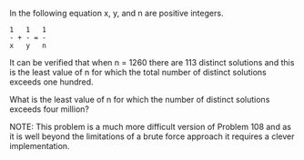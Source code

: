 In the following equation x, y, and n are positive integers.

	1   1   1
	- + - = -
	x   y   n

It can be verified that when n = 1260 there are 113 distinct solutions and this is
the least value of n for which the total number of distinct solutions exceeds one hundred.

What is the least value of n for which the number of distinct solutions exceeds four million?

NOTE: This problem is a much more difficult version of Problem 108 and as it is well beyond the
limitations of a brute force approach it requires a clever implementation.
